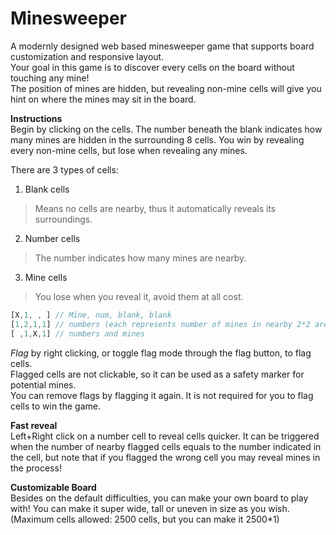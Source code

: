 # Minesweeper
A modernly designed web based minesweeper game that supports board customization and responsive layout.  
Your goal in this game is to discover every cells on the board without touching any mine!  
The position of mines are hidden, but revealing non-mine cells will give you hint on where the mines may sit in the board.

**Instructions**  
Begin by clicking on the cells. The number beneath the blank indicates how many mines are hidden in the surrounding 8 cells. You win by revealing every non-mine cells, but lose when revealing any mines.  

There are 3 types of cells:
1. Blank cells
> Means no cells are nearby, thus it automatically reveals its surroundings.
2. Number cells
> The number indicates how many mines are nearby. 
3. Mine cells
> You lose when you reveal it, avoid them at all cost.  
```javascript
[X,1, , ] // Mine, num, blank, blank
[1,2,1,1] // numbers (each represents number of mines in nearby 2*2 area)
[ ,1,X,1] // numbers and mines
```

*Flag* by right clicking, or toggle flag mode through the flag button, to flag cells.  
Flagged cells are not clickable, so it can be used as a safety marker for potential mines.  
You can remove flags by flagging it again. It is not required for you to flag cells to win the game.

**Fast reveal**  
Left+Right click on a number cell to reveal cells quicker. It can be triggered when the number of nearby flagged cells equals to the number indicated in the cell, but note that if you flagged the wrong cell you may reveal mines in the process!

**Customizable Board**  
Besides on the default difficulties, you can make your own board to play with!
You can make it super wide, tall or uneven in size as you wish.
(Maximum cells allowed: 2500 cells, but you can make it 2500*1)
